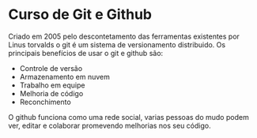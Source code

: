 # Curso de Git e Github

Criado em 2005 pelo descontetamento das ferramentas existentes por Linus torvalds o git é um sistema de versionamento distribuido.
Os principais benefícios de usar o git e github são:

- Controle de versão
- Armazenamento em nuvem
- Trabalho em equipe
- Melhoria de código
- Reconchimento

O github funciona como uma rede social, varias pessoas do mudo podem ver, editar e colaborar promevendo melhorias nos seu código. 
